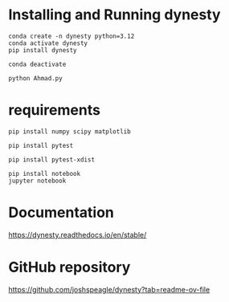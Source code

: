 # Installing and Running dynesty
```
conda create -n dynesty python=3.12
conda activate dynesty
pip install dynesty
```
```
conda deactivate
```
```
python Ahmad.py
```
# requirements

```
pip install numpy scipy matplotlib
```
```
pip install pytest
```
```
pip install pytest-xdist
```
```
pip install notebook
jupyter notebook
```
# Documentation
https://dynesty.readthedocs.io/en/stable/
# GitHub repository
https://github.com/joshspeagle/dynesty?tab=readme-ov-file
